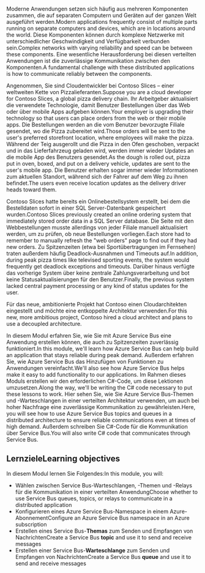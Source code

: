 <span data-ttu-id="3fd22-101">Moderne Anwendungen setzen sich häufig aus mehreren Komponenten zusammen, die auf separaten Computern und Geräten auf der ganzen Welt ausgeführt werden.</span><span class="sxs-lookup"><span data-stu-id="3fd22-101">Modern applications frequently consist of multiple parts running on separate computers and devices, which are in locations around the world.</span></span> <span data-ttu-id="3fd22-102">Diese Komponenten können durch komplexe Netzwerke mit unterschiedlicher Geschwindigkeit und Verfügbarkeit verbunden sein.</span><span class="sxs-lookup"><span data-stu-id="3fd22-102">Complex networks with varying reliability and speed can be between these components.</span></span> <span data-ttu-id="3fd22-103">Eine wesentliche Herausforderung bei diesen verteilten Anwendungen ist die zuverlässige Kommunikation zwischen den Komponenten.</span><span class="sxs-lookup"><span data-stu-id="3fd22-103">A fundamental challenge with these distributed applications is how to communicate reliably between the components.</span></span>

<span data-ttu-id="3fd22-104">Angenommen, Sie sind Cloudentwickler bei Contoso Slices – einer weltweiten Kette von Pizzalieferanten.</span><span class="sxs-lookup"><span data-stu-id="3fd22-104">Suppose you are a cloud developer for Contoso Slices, a global pizza delivery chain.</span></span> <span data-ttu-id="3fd22-105">Ihr Arbeitgeber aktualisiert die verwendete Technologie, damit Benutzer Bestellungen über das Web oder über mobile Apps aufgeben können.</span><span class="sxs-lookup"><span data-stu-id="3fd22-105">Your employer is upgrading their technology so that users can place orders from the web or their mobile apps.</span></span> <span data-ttu-id="3fd22-106">Die Bestellungen werden an die vom Benutzer bevorzugte Filiale gesendet, wo die Pizza zubereitet wird.</span><span class="sxs-lookup"><span data-stu-id="3fd22-106">Those orders will be sent to the user's preferred storefront location, where employees will make the pizza.</span></span> <span data-ttu-id="3fd22-107">Während der Teig ausgerollt und die Pizza in den Ofen geschoben, verpackt und in das Lieferfahrzeug geladen wird, werden immer wieder Updates an die mobile App des Benutzers gesendet.</span><span class="sxs-lookup"><span data-stu-id="3fd22-107">As the dough is rolled out, pizza put in oven, boxed, and put on a delivery vehicle, updates are sent to the user's mobile app.</span></span> <span data-ttu-id="3fd22-108">Die Benutzer erhalten sogar immer wieder Informationen zum aktuellen Standort, während sich der Fahrer auf dem Weg zu ihnen befindet.</span><span class="sxs-lookup"><span data-stu-id="3fd22-108">The users even receive location updates as the delivery driver heads toward them.</span></span> 

<span data-ttu-id="3fd22-109">Contoso Slices hatte bereits ein Onlinebestellsystem erstellt, bei dem die Bestelldaten sofort in einer SQL Server-Datenbank gespeichert wurden.</span><span class="sxs-lookup"><span data-stu-id="3fd22-109">Contoso Slices previously created an online ordering system that immediately stored order data in a SQL Server database.</span></span> <span data-ttu-id="3fd22-110">Die Seite mit den Webbestellungen musste allerdings von jeder Filiale manuell aktualisiert werden, um zu prüfen, ob neue Bestellungen vorliegen.</span><span class="sxs-lookup"><span data-stu-id="3fd22-110">Each store had to remember to manually refresh the "web orders" page to find out if they had new orders.</span></span> <span data-ttu-id="3fd22-111">Zu Spitzenzeiten (etwa bei Sportübertragungen im Fernsehen) traten außerdem häufig Deadlock-Ausnahmen und Timeouts auf.</span><span class="sxs-lookup"><span data-stu-id="3fd22-111">In addition, during peak pizza times like televised sporting events, the system would frequently get deadlock exceptions and timeouts.</span></span> <span data-ttu-id="3fd22-112">Darüber hinaus verfügte das vorherige System über keine zentrale Zahlungsverarbeitung und bot keine Statusaktualisierungen für den Benutzer.</span><span class="sxs-lookup"><span data-stu-id="3fd22-112">Finally, the previous system lacked central payment processing or any kind of status updates for the user.</span></span>

<span data-ttu-id="3fd22-113">Für das neue, ambitionierte Projekt hat Contoso einen Cloudarchitekten eingestellt und möchte eine entkoppelte Architektur verwenden.</span><span class="sxs-lookup"><span data-stu-id="3fd22-113">For this new, more ambitious project, Contoso hired a cloud architect and plans to use a decoupled architecture.</span></span> 

<span data-ttu-id="3fd22-114">In diesem Modul erfahren Sie, wie Sie mit Azure Service Bus eine Anwendung erstellen können, die auch zu Spitzenzeiten zuverlässig funktioniert.</span><span class="sxs-lookup"><span data-stu-id="3fd22-114">In this module, we'll learn how Azure Service Bus can help build an application that stays reliable during peak demand.</span></span> <span data-ttu-id="3fd22-115">Außerdem erfahren Sie, wie Azure Service Bus das Hinzufügen von Funktionen zu Anwendungen vereinfacht.</span><span class="sxs-lookup"><span data-stu-id="3fd22-115">We'll also see how Azure Service Bus helps make it easy to add functionality to our applications.</span></span> <span data-ttu-id="3fd22-116">Im Rahmen dieses Moduls erstellen wir den erforderlichen C#-Code, um diese Lektionen umzusetzen.</span><span class="sxs-lookup"><span data-stu-id="3fd22-116">Along the way, we'll be writing the C# code necessary to put these lessons to work.</span></span> <span data-ttu-id="3fd22-117">Hier sehen Sie, wie Sie Azure Service Bus-Themen und -Warteschlangen in einer verteilten Architektur verwenden, um auch bei hoher Nachfrage eine zuverlässige Kommunikation zu gewährleisten.</span><span class="sxs-lookup"><span data-stu-id="3fd22-117">Here, you will see how to use Azure Service Bus topics and queues in a distributed architecture to ensure reliable communications even at times of high demand.</span></span> <span data-ttu-id="3fd22-118">Außerdem schreiben Sie C#-Code für die Kommunikation über Service Bus.</span><span class="sxs-lookup"><span data-stu-id="3fd22-118">You will also write C# code that communicates through Service Bus.</span></span>

## <a name="learning-objectives"></a><span data-ttu-id="3fd22-119">Lernziele</span><span class="sxs-lookup"><span data-stu-id="3fd22-119">Learning objectives</span></span>

<span data-ttu-id="3fd22-120">In diesem Modul lernen Sie Folgendes:</span><span class="sxs-lookup"><span data-stu-id="3fd22-120">In this module, you will:</span></span>
- <span data-ttu-id="3fd22-121">Wählen zwischen Service Bus-Warteschlangen, -Themen und -Relays für die Kommunikation in einer verteilten Anwendung</span><span class="sxs-lookup"><span data-stu-id="3fd22-121">Choose whether to use Service Bus queues, topics, or relays to communicate in a distributed application</span></span>
- <span data-ttu-id="3fd22-122">Konfigurieren eines Azure Service Bus-Namespace in einem Azure-Abonnement</span><span class="sxs-lookup"><span data-stu-id="3fd22-122">Configure an Azure Service Bus namespace in an Azure subscription</span></span>
- <span data-ttu-id="3fd22-123">Erstellen eines Service Bus-**Themas** zum Senden und Empfangen von Nachrichten</span><span class="sxs-lookup"><span data-stu-id="3fd22-123">Create a Service Bus **topic** and use it to send and receive messages</span></span>
- <span data-ttu-id="3fd22-124">Erstellen einer Service Bus-**Warteschlange** zum Senden und Empfangen von Nachrichten</span><span class="sxs-lookup"><span data-stu-id="3fd22-124">Create a Service Bus **queue** and use it to send and receive messages</span></span>
